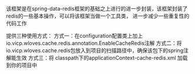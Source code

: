 该框架是在spring-data-redis框架的基础之上进行的进一步封装，该框架封装了redis的一些基本操作，可以将该框架当做一个工具类，
进一步减少一些重复性的代码工作

提供三种使用方式：
 方式一：在configuration配置类上加上 io.vicp.wloves.cache.redis.annotation.EnableCacheRedis注解
 方式二：将 io.vicp.wloves.cache.redis包放入到项目的扫描路径中，确保该包下的spring注解能生效
 方式三：将 classpath下的applicationContext-cache-redis.xml 加载到你的项目中
